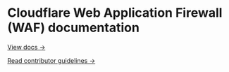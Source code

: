 # Cloudflare Web Application Firewall (WAF) documentation

[View docs →](https://developers.cloudflare.com/waf)

[Read contributor guidelines →](https://developers.cloudflare.com/docs-engine/contributing/content-framework)
